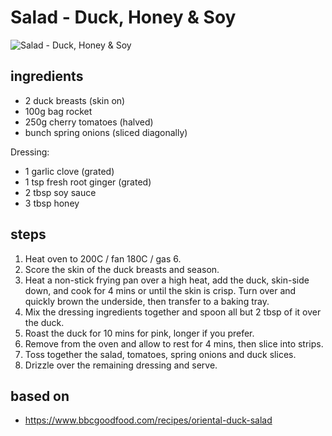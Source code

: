 # Salad - Duck, Honey & Soy

![Salad - Duck, Honey & Soy](images/salad-—-duck-honey-and-soy.jpg)

## ingredients

- 2 duck breasts (skin on)
- 100g bag rocket
- 250g cherry tomatoes (halved)
- bunch spring onions (sliced diagonally)

Dressing:

- 1 garlic clove (grated)
- 1 tsp fresh root ginger (grated)
- 2 tbsp soy sauce
- 3 tbsp honey

## steps

1. Heat oven to 200C / fan 180C / gas 6.
2. Score the skin of the duck breasts and season.
3. Heat a non-stick frying pan over a high heat, add the duck, skin-side down, and cook for 4 mins or until the skin is crisp. Turn over and quickly brown the underside, then transfer to a baking tray.
4. Mix the dressing ingredients together and spoon all but 2 tbsp of it over the duck.
5. Roast the duck for 10 mins for pink, longer if you prefer.
6. Remove from the oven and allow to rest for 4 mins, then slice into strips.
7. Toss together the salad, tomatoes, spring onions and duck slices.
8. Drizzle over the remaining dressing and serve.

## based on

- https://www.bbcgoodfood.com/recipes/oriental-duck-salad
